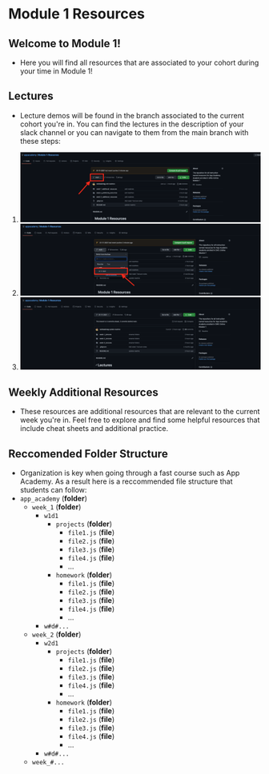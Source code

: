 # Module 1 Resources

## Welcome to Module 1!
* Here you will find all resources that are associated to your cohort during your time in Module 1!  
## Lectures
* Lecture demos will be found in the branch associated to the current cohort you're in. You can find the lectures in the description of your slack channel or you can navigate to them from the main branch with these steps:

1. ![lectures_1](./images/lectures_1.png)
3. ![lectures_2](./images/lectures_2.png)
2. ![lectures_3](./images/lectures_3.png)


## Weekly Additional Resources
* These resources are additional resources that are relevant to the current week you're in. Feel free to explore and find some helpful resources that include cheat sheets and additional practice. 

## Reccomended Folder Structure 
* Organization is key when going through a fast course such as App Academy.  As a result here is a reccommended file structure that students can follow:
* `app_academy` (**folder**)
  * `week_1` (**folder**)
    * `w1d1`
      * `projects` (**folder**)
        * `file1.js` (**file**)
        * `file2.js` (**file**)
        * `file3.js` (**file**)
        * `file4.js` (**file**)
        * ...
      * `homework` (**folder**)
        * `file1.js` (**file**)
        * `file2.js` (**file**)
        * `file3.js` (**file**)
        * `file4.js` (**file**)
        * ...
    * `w#d#...`
  * `week_2` (**folder**)
    * `w2d1`
      * `projects` (**folder**)
        * `file1.js` (**file**)
        * `file2.js` (**file**)
        * `file3.js` (**file**)
        * `file4.js` (**file**)
        * ...
      * `homework` (**folder**)
        * `file1.js` (**file**)
        * `file2.js` (**file**)
        * `file3.js` (**file**)
        * `file4.js` (**file**)
        * ...
    * `w#d#...`
  * `week_#...`





 

